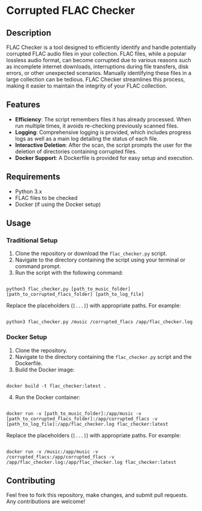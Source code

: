 <!DOCTYPE html>
<html lang="en">
<head>
    <meta charset="UTF-8">
    <meta name="viewport" content="width=device-width, initial-scale=1.0">
</head>
<body>

<h1>Corrupted FLAC Checker</h1>

<h2>Description</h2>
<p>FLAC Checker is a tool designed to efficiently identify and handle potentially corrupted FLAC audio files in your collection. FLAC files, while a popular lossless audio format, can become corrupted due to various reasons such as incomplete internet downloads, interruptions during file transfers, disk errors, or other unexpected scenarios. Manually identifying these files in a large collection can be tedious. FLAC Checker streamlines this process, making it easier to maintain the integrity of your FLAC collection.</p>

<h2>Features</h2>
<ul>
    <li><strong>Efficiency</strong>: The script remembers files it has already processed. When run multiple times, it avoids re-checking previously scanned files.</li>
    <li><strong>Logging</strong>: Comprehensive logging is provided, which includes progress logs as well as a main log detailing the status of each file.</li>
    <li><strong>Interactive Deletion</strong>: After the scan, the script prompts the user for the deletion of directories containing corrupted files.</li>
    <li><strong>Docker Support</strong>: A Dockerfile is provided for easy setup and execution.</li>
</ul>

<h2>Requirements</h2>
<ul>
    <li>Python 3.x</li>
    <li>FLAC files to be checked</li>
    <li>Docker (if using the Docker setup)</li>
</ul>

<h2>Usage</h2>

<h3>Traditional Setup</h3>
<ol>
    <li>Clone the repository or download the <code>flac_checker.py</code> script.</li>
    <li>Navigate to the directory containing the script using your terminal or command prompt.</li>
    <li>Run the script with the following command:</li>
</ol>
<code>
python3 flac_checker.py [path_to_music_folder] [path_to_corrupted_flacs_folder] [path_to_log_file]
</code>
<p>Replace the placeholders (<code>[...]</code>) with appropriate paths. For example:</p>
<code>
python3 flac_checker.py /music /corrupted_flacs /app/flac_checker.log
</code>

<h3>Docker Setup</h3>
<ol>
    <li>Clone the repository.</li>
    <li>Navigate to the directory containing the <code>flac_checker.py</code> script and the Dockerfile.</li>
    <li>Build the Docker image:</li>
</ol>
<code>
docker build -t flac_checker:latest .
</code>
<ol start="4">
    <li>Run the Docker container:</li>
</ol>
<code>
docker run -v [path_to_music_folder]:/app/music -v [path_to_corrupted_flacs_folder]:/app/corrupted_flacs -v [path_to_log_file]:/app/flac_checker.log flac_checker:latest
</code>
<p>Replace the placeholders (<code>[...]</code>) with appropriate paths. For example:</p>
<code>
docker run -v /music:/app/music -v /corrupted_flacs:/app/corrupted_flacs -v /app/flac_checker.log:/app/flac_checker.log flac_checker:latest
</code>

<h2>Contributing</h2>
<p>Feel free to fork this repository, make changes, and submit pull requests. Any contributions are welcome!</p>

</body>
</html>
